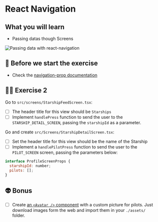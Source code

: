 # React Navigation

## What you will learn

- Passing datas though Screens

![Passing data with react-navigation](https://media.giphy.com/media/3o84svPyVceu6Oiudi/giphy.gif)

## 👾 Before we start the exercise

- Check the [navigation-prop documentation](https://reactnavigation.org/docs/navigation-prop/#navigate)

## 👨‍🚀 Exercise 2

Go to `src/screens/StarshipFeedScreen.tsx`:

- [ ] The header title for this view should be `Starships`
- [ ] Implement `handlePress` function to send the user to the `STARSHIP_DETAIL_SCREEN`, passing the `starshipId` as a parameter.

Go and create `src/Screens/StarshipDetailScreen.tsx`:

- [ ] Set the header title for this view should be the name of the Starship
- [ ] Implement a `handlePilotPress` function to send the user to the `PILOT_SCREEN` screen, passing the parameters below:

```javascript
interface ProfileScreenProps {
  starshipId: number;
  pilots: [];
}
```

## 👽 Bonus

- [ ] Create [an `<Avatar />` component](https://callstack.github.io/react-native-paper/avatar-image.html) with a custom picture for pilots. Just download images form the web and import them in your `./assets/` folder.
